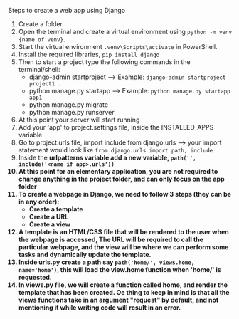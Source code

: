 Steps to create a web app using Django

1. Create a folder.
2. Open the terminal and create a virtual environment using `python -m venv {name of venv}`.
3. Start the virtual environment `.venv\Scripts\activate` in PowerShell.
4. Install the required libraries, `pip install django`
5. Then to start a project type the following commands in the terminal/shell:
   - django-admin startproject <name of project> <destination of project> -->  Example: `django-admin startproject project1 .`
   - python manage.py startapp <name of app> -->  Example: `python manage.py startapp app1`
   - python manage.py migrate
   - python manage.py runserver
6. At this point your server will start running
7. Add your 'app' to project.settings file, inside the INSTALLED_APPS variable
8. Go to project.urls file, import include from django.urls --> your import statement would look like `from django.urls import path, include`
9. Inside the <strong>urlpatterns<strong> variable add a new variable,  `path('', include('<name if app>.urls'))`
10. At this point for an elementary application, you are not required to change anything in the project folder, and can only focus on the app folder
11. To create a webpage in Django, we need to follow 3 steps (they can be in any order):
      - Create a template
      - Create a URL
      - Create a view
12. A template is an HTML/CSS file that will be rendered to the user when the webpage is accessed, The URL will be required to call the particular webpage, and the view will be where we can perform some tasks and dynamically update the template.
13. Inside urls.py create a path say `path('home/', views.home, name='home')`, this will load the view.home function when 'home/' is requested.
14. In views.py file, we will create a function called home, and render the template that has been created. Oe thing to keep in mind is that all the views functions take in an argument "request" by default, and not mentioning it while writing code will result in an error.
